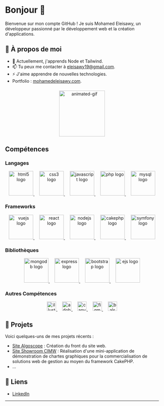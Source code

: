 # Bonjour 👋

Bienvenue sur mon compte GitHub ! Je suis Mohamed Eleisawy, un développeur passionné par le développement web et la création d'applications.

## 🚀 À propos de moi

- 🌱 Actuellement, j'apprends Node et Tailwind.
- 📫 Tu peux me contacter à [eleisawy19@gmail.com](mailto:eleisawy19@gmail.com).
- ⚡ J'aime apprendre de nouvelles technologies.
- Portfolio : [mohamedeleisawy.com](https://mohamedeleisawy.com).

###

<div align="center">
  <img height="150" src="https://i.gifer.com/L6m.gif" alt="animated-gif" />
</div>

## Compétences

### Langages

<div align="center">
  <a href="https://developer.mozilla.org/en-US/docs/Web/HTML" target="_blank">
    <img src="https://cdn.jsdelivr.net/gh/devicons/devicon/icons/html5/html5-original.svg" height="80" alt="html5 logo" />
  </a>
  <img width="12" />
  
  <a href="https://developer.mozilla.org/en-US/docs/Web/CSS" target="_blank">
    <img src="https://cdn.jsdelivr.net/gh/devicons/devicon/icons/css3/css3-original.svg" height="80" alt="css3 logo" />
  </a>
  <img width="12" />
  
  <a href="https://developer.mozilla.org/en-US/docs/Web/JavaScript" target="_blank">
    <img src="https://cdn.jsdelivr.net/gh/devicons/devicon/icons/javascript/javascript-original.svg" height="80" alt="javascript logo" />
  </a>
  <img width="12" />
  
  <a href="https://www.php.net/" target="_blank">
    <img src="https://cdn.simpleicons.org/php/777BB4" height="80" alt="php logo" />
  </a>
  <img width="12" />
  
  <a href="https://www.mysql.com/" target="_blank">
    <img src="https://cdn.jsdelivr.net/gh/devicons/devicon/icons/mysql/mysql-original.svg" height="80" alt="mysql logo" />
  </a>
</div>

### Frameworks

<div align="center">
  <a href="https://vuejs.org/" target="_blank">
    <img src="https://cdn.simpleicons.org/vuedotjs/4FC08D" height="80" alt="vuejs logo" />
  </a>
  <img width="12" />
  
  <a href="https://reactjs.org/" target="_blank">
    <img src="https://cdn.jsdelivr.net/gh/devicons/devicon/icons/react/react-original.svg" height="80" alt="react logo" />
  </a>
  <img width="12" />
  
  <a href="https://nodejs.org/" target="_blank">
    <img src="https://cdn.jsdelivr.net/gh/devicons/devicon/icons/nodejs/nodejs-original.svg" height="80" alt="nodejs logo" />
  </a>
  <img width="12" />
  
  <a href="https://cakephp.org/" target="_blank">
    <img src="https://cdn.jsdelivr.net/gh/devicons/devicon/icons/cakephp/cakephp-original.svg" height="80" alt="cakephp logo" />
  </a>
  <img width="12" />
  
  <a href="https://symfony.com/" target="_blank">
    <img src="https://skillicons.dev/icons?i=symfony" height="80" alt="symfony logo" />
  </a>
</div>

### Bibliothèques

<div align="center">
  <a href="https://www.mongodb.com/" target="_blank">
    <img src="https://cdn.jsdelivr.net/gh/devicons/devicon/icons/mongodb/mongodb-original.svg" height="80" alt="mongodb logo" />
  </a>
  <img width="12" />
  
  <a href="https://expressjs.com/" target="_blank">
    <img src="https://skillicons.dev/icons?i=express" height="80" alt="express logo" />
  </a>
  <img width="12" />
  
  <a href="https://getbootstrap.com/" target="_blank">
    <img src="https://skillicons.dev/icons?i=bootstrap" height="80" alt="bootstrap logo" />
  </a>
  <img width="12" />
  
  <a href="https://ejs.co/" target="_blank">
    <img src="https://ejs.co/images/ejs.svg" height="80" alt="ejs logo" />
  </a>
</div>

### Autres Compétences

<div align="center">
  <a href="https://www.adobe.com/products/illustrator.html" target="_blank">
    <img src="https://cdn.jsdelivr.net/gh/devicons/devicon/icons/illustrator/illustrator-plain.svg" height="30" alt="illustrator logo" />
  </a>
  <img width="12" />
  
  <a href="https://www.adobe.com/products/photoshop.html" target="_blank">
    <img src="https://skillicons.dev/icons?i=ps" height="30" alt="adobephotoshop logo" />
  </a>
  <img width="12" />
  
  <a href="https://www.canva.com/" target="_blank">
    <img src="https://cdn.simpleicons.org/canva/00C4CC" height="30" alt="canva logo" />
  </a>
  <img width="12" />
  
  <a href="https://www.figma.com/" target="_blank">
    <img src="https://skillicons.dev/icons?i=figma" height="30" alt="figma logo" />
  </a>
  <img width="12" />
  
  <a href="https://balsamiq.com/" target="_blank">
    <img src="https://pic.clubic.com/v1/images/2024553/raw" height="30" alt="balsamiq logo" />
  </a>
</div>

###

## 📂 Projets

Voici quelques-uns de mes projets récents :

- [Site Algoscope](https://algoscope.fr/FR/) : Création du front du site web.
- [Site Showroom CIMW](http://www.showroomcimw.fr/) : Réalisation d'une mini-application de démonstration de chartes graphiques pour la commercialisation de solutions web de gestion au moyen du framework CakePHP.
- ...

## 🔗 Liens

- [LinkedIn](https://www.linkedin.com/in/mohamed-eleisawy-1440b226b/)

---
